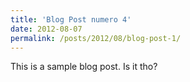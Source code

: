 ```yaml
---
title: 'Blog Post numero 4'
date: 2012-08-07
permalink: /posts/2012/08/blog-post-1/
---
```


This is a sample blog post. Is it tho?
